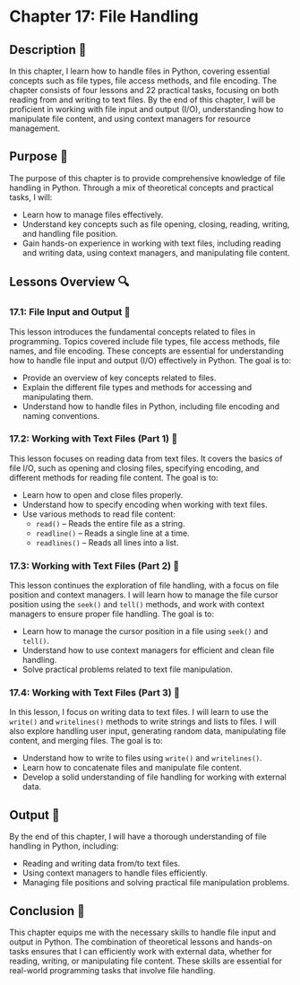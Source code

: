 # Chapter 17: File Handling

## Description 📝

In this chapter, I learn how to handle files in Python, covering essential concepts such as file types, file access methods, and file encoding.
The chapter consists of four lessons and 22 practical tasks, focusing on both reading from and writing to text files.
By the end of this chapter, I will be proficient in working with file input and output (I/O), understanding how to manipulate file content, and using context managers for resource management.

## Purpose 🎯

The purpose of this chapter is to provide comprehensive knowledge of file handling in Python. Through a mix of theoretical concepts and practical tasks, I will:

-   Learn how to manage files effectively.
-   Understand key concepts such as file opening, closing, reading, writing, and handling file position.
-   Gain hands-on experience in working with text files, including reading and writing data, using context managers, and manipulating file content.

## Lessons Overview 🔍

### 17.1: File Input and Output 📝

This lesson introduces the fundamental concepts related to files in programming. Topics covered include file types, file access methods, file names, and file encoding. These concepts are essential for understanding how to handle file input and output (I/O) effectively in Python.
The goal is to:

-   Provide an overview of key concepts related to files.
-   Explain the different file types and methods for accessing and manipulating them.
-   Understand how to handle files in Python, including file encoding and naming conventions.

### 17.2: Working with Text Files (Part 1) 📝

This lesson focuses on reading data from text files. It covers the basics of file I/O, such as opening and closing files, specifying encoding, and different methods for reading file content.
The goal is to:

-   Learn how to open and close files properly.
-   Understand how to specify encoding when working with text files.
-   Use various methods to read file content:
    -   `read()` – Reads the entire file as a string.
    -   `readline()` – Reads a single line at a time.
    -   `readlines()` – Reads all lines into a list.

### 17.3: Working with Text Files (Part 2) 📝

This lesson continues the exploration of file handling, with a focus on file position and context managers. I will learn how to manage the file cursor position using the `seek()` and `tell()` methods, and work with context managers to ensure proper file handling.
The goal is to:

-   Learn how to manage the cursor position in a file using `seek()` and `tell()`.
-   Understand how to use context managers for efficient and clean file handling.
-   Solve practical problems related to text file manipulation.

### 17.4: Working with Text Files (Part 3) 📝

In this lesson, I focus on writing data to text files. I will learn to use the `write()` and `writelines()` methods to write strings and lists to files. I will also explore handling user input, generating random data, manipulating file content, and merging files.
The goal is to:

-   Understand how to write to files using `write()` and `writelines()`.
-   Learn how to concatenate files and manipulate file content.
-   Develop a solid understanding of file handling for working with external data.

## Output 📜

By the end of this chapter, I will have a thorough understanding of file handling in Python, including:

-   Reading and writing data from/to text files.
-   Using context managers to handle files efficiently.
-   Managing file positions and solving practical file manipulation problems.

## Conclusion 🚀

This chapter equips me with the necessary skills to handle file input and output in Python. The combination of theoretical lessons and hands-on tasks ensures that I can efficiently work with external data, whether for reading, writing, or manipulating file content. These skills are essential for real-world programming tasks that involve file handling.
